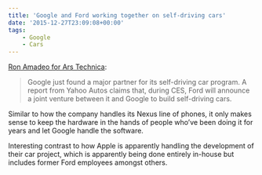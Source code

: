 ```yaml
---
title: 'Google and Ford working together on self-driving cars'
date: '2015-12-27T23:09:08+00:00'
tags:
    - Google
    - Cars
---
```


[Ron Amadeo for Ars Technica](https://arstechnica.com/cars/2015/12/google-and-ford-reportedly-team-up-to-build-self-driving-cars/):

> Google just found a major partner for its self-driving car program. A report from Yahoo Autos claims that, during CES, Ford will announce a joint venture between it and Google to build self-driving cars.

Similar to how the company handles its Nexus line of phones, it only makes sense to keep the hardware in the hands of people who’ve been doing it for years and let Google handle the software.

Interesting contrast to how Apple is apparently handling the development of their car project, which is apparently being done entirely in-house but includes former Ford employees amongst others.
